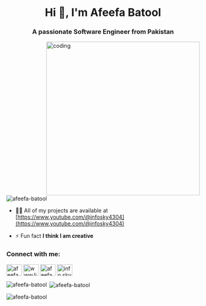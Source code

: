 <h1 align="center">Hi 👋, I'm Afeefa Batool</h1>
<h3 align="center">A passionate Software Engineer from Pakistan</h3>
<img align="right" alt="coding" width="400" src="https://camo.githubusercontent.com/4aa77ea32aa4d7be626e833b160f3d8923c133cd32c34fefbdc43c8abfcff710/68747470733a2f2f63646e2e6472696262626c652e636f6d2f75736572732f323730343431342f73637265656e73686f74732f373436363930332f6d656469612f62303861623537363331366264343538326665663138396634373163643965352e676966"> 
<p align="left"> <img src="https://komarev.com/ghpvc/?username=afeefa-batool&label=Profile%20views&color=0e75b6&style=flat" alt="afeefa-batool" /> </p>

- 👨‍💻 All of my projects are available at [https://www.youtube.com/@infosky4304](https://www.youtube.com/@infosky4304)

- ⚡ Fun fact **I think I am creative**

<h3 align="left">Connect with me:</h3>
<p align="left">
<a href="https://dev.to/afeefa.dev" target="blank"><img align="center" src="https://raw.githubusercontent.com/rahuldkjain/github-profile-readme-generator/master/src/images/icons/Social/devto.svg" alt="afeefa.dev" height="30" width="40" /></a>
<a href="https://linkedin.com/in/www.linkedin.com/in/afeefa-batool-6611421bb/" target="blank"><img align="center" src="https://raw.githubusercontent.com/rahuldkjain/github-profile-readme-generator/master/src/images/icons/Social/linked-in-alt.svg" alt="www.linkedin.com/in/afeefa-batool-6611421bb/" height="30" width="40" /></a>
<a href="https://www.behance.net/afeefa batool" target="blank"><img align="center" src="https://raw.githubusercontent.com/rahuldkjain/github-profile-readme-generator/master/src/images/icons/Social/behance.svg" alt="afeefa batool" height="30" width="40" /></a>
<a href="https://www.youtube.com/c/info sky" target="blank"><img align="center" src="https://raw.githubusercontent.com/rahuldkjain/github-profile-readme-generator/master/src/images/icons/Social/youtube.svg" alt="info sky" height="30" width="40" /></a>
</p>

<p><img align="left" src="https://github-readme-stats.vercel.app/api/top-langs?username=afeefa-batool&show_icons=true&locale=en&layout=compact" alt="afeefa-batool" /></p>

<p>&nbsp;<img align="center" src="https://github-readme-stats.vercel.app/api?username=afeefa-batool&show_icons=true&locale=en" alt="afeefa-batool" /></p>

<p><img align="center" src="https://github-readme-streak-stats.herokuapp.com/?user=afeefa-batool&" alt="afeefa-batool" /></p>
